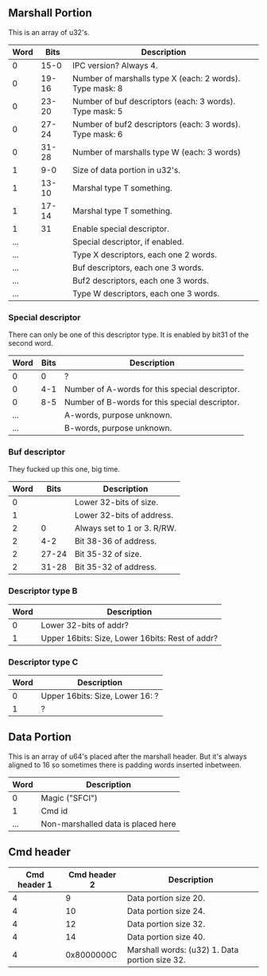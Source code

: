 ## Marshall Portion

This is an array of
u32's.

| Word | Bits  | Description                                              |
| ---- | ----- | -------------------------------------------------------- |
| 0    | 15-0  | IPC version? Always 4.                                   |
| 0    | 19-16 | Number of marshalls type X (each: 2 words). Type mask: 8 |
| 0    | 23-20 | Number of buf descriptors (each: 3 words). Type mask: 5  |
| 0    | 27-24 | Number of buf2 descriptors (each: 3 words). Type mask: 6 |
| 0    | 31-28 | Number of marshalls type W (each: 3 words)               |
| 1    | 9-0   | Size of data portion in u32's.                           |
| 1    | 13-10 | Marshal type T something.                                |
| 1    | 17-14 | Marshal type T something.                                |
| 1    | 31    | Enable special descriptor.                               |
| ...  |       | Special descriptor, if enabled.                          |
| ...  |       | Type X descriptors, each one 2 words.                    |
| ...  |       | Buf descriptors, each one 3 words.                       |
| ...  |       | Buf2 descriptors, each one 3 words.                      |
| ...  |       | Type W descriptors, each one 3 words.                    |

### Special descriptor

There can only be one of this descriptor type. It is enabled by bit31 of
the second word.

| Word | Bits | Description                                    |
| ---- | ---- | ---------------------------------------------- |
| 0    | 0    | ?                                              |
| 0    | 4-1  | Number of A-words for this special descriptor. |
| 0    | 8-5  | Number of B-words for this special descriptor. |
| ...  |      | A-words, purpose unknown.                      |
| ...  |      | B-words, purpose unknown.                      |

### Buf descriptor

They fucked up this one, big time.

| Word | Bits  | Description                 |
| ---- | ----- | --------------------------- |
| 0    |       | Lower 32-bits of size.      |
| 1    |       | Lower 32-bits of address.   |
| 2    | 0     | Always set to 1 or 3. R/RW. |
| 2    | 4-2   | Bit 38-36 of address.       |
| 2    | 27-24 | Bit 35-32 of size.          |
| 2    | 31-28 | Bit 35-32 of address.       |

### Descriptor type B

| Word | Description                                     |
| ---- | ----------------------------------------------- |
| 0    | Lower 32-bits of addr?                          |
| 1    | Upper 16bits: Size, Lower 16bits: Rest of addr? |

### Descriptor type C

| Word | Description                     |
| ---- | ------------------------------- |
| 0    | Upper 16bits: Size, Lower 16: ? |
| 1    | ?                               |

## Data Portion

This is an array of u64's placed after the marshall header. But it's
always aligned to 16 so sometimes there is padding words inserted
inbetween.

| Word | Description                        |
| ---- | ---------------------------------- |
| 0    | Magic ("SFCI")                     |
| 1    | Cmd id                             |
| ...  | Non-marshalled data is placed here |

## Cmd header

| Cmd header 1 | Cmd header 2 | Description                                    |
| ------------ | ------------ | ---------------------------------------------- |
| 4            | 9            | Data portion size 20.                          |
| 4            | 10           | Data portion size 24.                          |
| 4            | 12           | Data portion size 32.                          |
| 4            | 14           | Data portion size 40.                          |
| 4            | 0x8000000C   | Marshall words: (u32) 1. Data portion size 32. |
